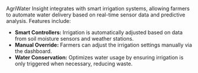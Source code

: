 AgriWater Insight integrates with smart irrigation systems, allowing farmers to automate water delivery based on real-time sensor data and predictive analysis. Features include:

- **Smart Controllers:** Irrigation is automatically adjusted based on data from soil moisture sensors and weather stations.
- **Manual Override:** Farmers can adjust the irrigation settings manually via the dashboard.
- **Water Conservation:** Optimizes water usage by ensuring irrigation is only triggered when necessary, reducing waste.
